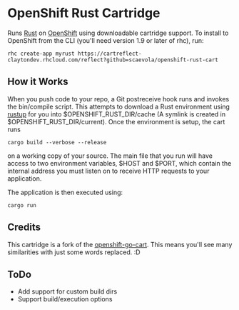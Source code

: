 OpenShift Rust Cartridge
========================

Runs [Rust](http://www.rust-lang.org) on [OpenShift](https://openshift.redhat.com/app/login) using downloadable cartridge support.  To install to OpenShift from the CLI (you'll need version 1.9 or later of rhc), run:

    rhc create-app myrust https://cartreflect-claytondev.rhcloud.com/reflect?github=scaevola/openshift-rust-cart

How it Works
------------

When you push code to your repo, a Git postreceive hook runs and invokes the bin/compile script.  This attempts to download a Rust environment using [rustup](https://github.com/rust-lang/rustup) for you into $OPENSHIFT_RUST_DIR/cache (A symlink is created in $OPENSHIFT_RUST_DIR/current).  Once the environment is setup, the cart runs

    cargo build --verbose --release

on a working copy of your source.  The main file that you run will have access to two environment variables, $HOST and $PORT, which contain the internal address you must listen on to receive HTTP requests to your application.

The application is then executed using:

    cargo run

Credits
-------

This cartridge is a fork of the [openshift-go-cart](https://github.com/smarterclayton/openshift-go-cart). This means you'll see many similarities with just some words replaced. :D

ToDo
----

- Add support for custom build dirs
- Support build/execution options
